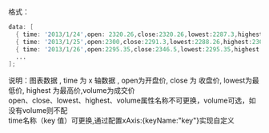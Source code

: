 格式：

```d
data: [
  { time: '2013/1/24',open: 2320.26,close:2320.26,lowest:2287.3,highest:2362.94,volume:197310000},
  { time: '2013/1/25',open:2300,close:2291.3,lowest:2288.26,highest:2308.38,volume:221290000}, 
  { time: '2013/1/26',open:2295.35,close:2346.5,lowest:2295.35,highest:2346.92,volume:191460000}, 
  ...
];
```
说明：图表数据 , time 为 x 轴数据 , open为开盘价, close 为 收盘价, lowest为最低价,  highest 为最高价,volume为成交价<br/>
open、close、lowest、highest、volume属性名称不可更换，volume可选，如没有volume则不配         
time名称（key 值）可更换,通过配置xAxis:{keyName:"key"}实现自定义<br/>  
